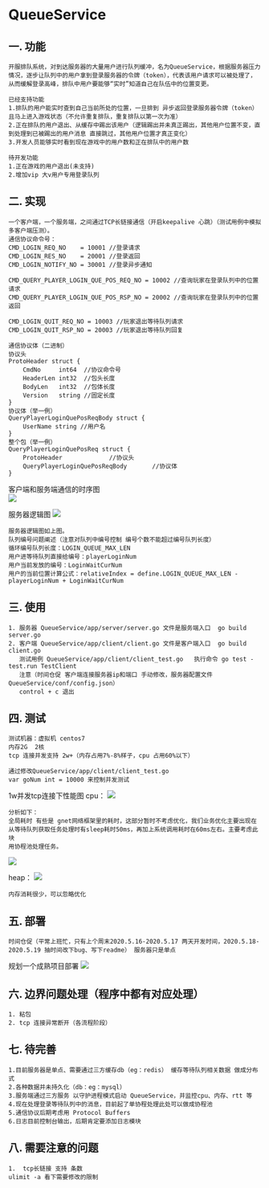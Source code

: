 # QueueService

## 一. 功能
	开服排队系统，对到达服务器的大量用户进行队列缓冲，名为QueueService，根据服务器压力情况，逐步让队列中的用户拿到登录服务器的令牌（token），代表该用户请求可以被处理了，从而缓解登录高峰，排队中用户要能够“实时”知道自己在队伍中的位置变更。
	
	已经支持功能
	1.排队的用户能实时查到自己当前所处的位置，一旦排到 异步返回登录服务器令牌（token）且马上进入游戏状态（不允许重复排队，重复排队以第一次为准）
	2.正在排队的用户退出、从缓存中踢出该用户（逻辑踢出并未真正踢出，其他用户位置不变，直到处理到已被踢出的用户消息 直接跳过，其他用户位置才真正变化）
	3.开发人员能够实时看到现在游戏中的用户数和正在排队中的用户数
	
	待开发功能
	1.正在游戏的用户退出(未支持)
	2.增加vip 大v用户专用登录队列

## 二. 实现
	一个客户端，一个服务端，之间通过TCP长链接通信（开启keepalive 心跳）（测试用例中模拟多客户端压测）。
	通信协议命令号：
	CMD_LOGIN_REQ_NO    = 10001 //登录请求
	CMD_LOGIN_RES_NO    = 20001 //登录返回
	CMD_LOGIN_NOTIFY_NO = 30001 //登录异步通知

	CMD_QUERY_PLAYER_LOGIN_QUE_POS_REQ_NO = 10002 //查询玩家在登录队列中的位置 请求
	CMD_QUERY_PLAYER_LOGIN_QUE_POS_RSP_NO = 20002 //查询玩家在登录队列中的位置 返回

	CMD_LOGIN_QUIT_REQ_NO = 10003 //玩家退出等待队列请求
	CMD_LOGIN_QUIT_RSP_NO = 20003 //玩家退出等待队列回复

	通信协议体（二进制）
	协议头
	ProtoHeader struct {
		CmdNo     int64	 //协议命令号
		HeaderLen int32	 //包头长度
		BodyLen   int32  //包体长度
		Version   string //固定长度
	}
	协议体（举一例）
	QueryPlayerLoginQuePosReqBody struct {
		UserName string	//用户名
	}
	整个包（举一例）
	QueryPlayerLoginQuePosReq struct {
		ProtoHeader				//协议头
		QueryPlayerLoginQuePosReqBody		//协议体
	}
	
客户端和服务端通信的时序图	
![](doc/login.png)

服务器逻辑图
![](doc/server.png)

    服务器逻辑图如上图。
    队列编号问题阐述（注意对队列中编号控制 编号个数不能超过编号队列长度）
    循环编号队列长度：LOGIN_QUEUE_MAX_LEN 
    用户进等待队列直接给编号：playerLoginNum 
    用户当前发放的编号：LoginWaitCurNum
    用户的当前位置计算公式：relativeIndex = define.LOGIN_QUEUE_MAX_LEN - playerLoginNum + LoginWaitCurNum
	

## 三. 使用
	1. 服务器 QueueService/app/server/server.go 文件是服务端入口  go build server.go
	2. 客户端 QueueService/app/client/client.go 文件是客户端入口  go build client.go
	   测试用例 QueueService/app/client/client_test.go   执行命令 go test -test.run TestClient
	   注意（时间仓促 客户端连接服务器ip和端口 手动修改，服务器配置文件QueueService/conf/config.json）
	   control + c 退出

## 四. 测试
    测试机器：虚拟机 centos7
    内存2G  2核
    tcp 连接并发支持 2w+（内存占用7%-8%样子，cpu 占用60%以下）
	
	通过修改QueueService/app/client/client_test.go 
	var goNum int = 10000 来控制并发测试
	
1w并发tcp连接下性能图
cpu：
![](doc/cpu.gif)
 
    分析如下：
    全局耗时 有些是 gnet网络框架里的耗时，这部分暂时不考虑优化，我们业务优化主要出现在
    从等待队列获取任务处理时有sleep耗时50ms，再加上系统调用耗时在60ms左右。主要考虑此块
    用协程池处理任务。
    
![](doc/cpu_max.png)

   
heap：
![](doc/heap.gif)

    内存消耗很少，可以忽略优化
## 五. 部署
	时间仓促（平常上班忙，只有上个周末2020.5.16-2020.5.17 两天开发时间，2020.5.18-2020.5.19 抽时间改下bug、写下readme） 服务器只是单点 
	
规划一个成熟项目部署
![](doc/online.png)

## 六. 边界问题处理（程序中都有对应处理）
	1. 粘包
	2. tcp 连接异常断开（各流程阶段）

## 七. 待完善
	1.目前服务器是单点、需要通过三方缓存db（eg：redis） 缓存等待队列相关数据 做成分布式
	2.各种数据并未持久化（db：eg：mysql）
	3.服务端通过三方服务 以守护进程模式启动 QueueService，并监控cpu、内存、rtt 等
	4.现在处理登录等待队列中的消息，目前起了单协程处理此处可以做成协程池
	5.通信协议后期考虑用 Protocol Buffers
	6.日志目前控制台输出，后期肯定要添加日志模块

## 八. 需要注意的问题
    1.  tcp长链接 支持 条数
    ulimit -a 看下需要修改的限制
	
